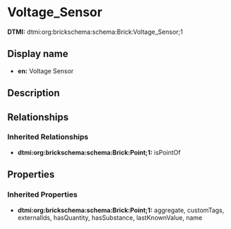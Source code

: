 # Voltage_Sensor
**DTMI:** dtmi:org:brickschema:schema:Brick:Voltage_Sensor;1
## Display name
- **en:** Voltage Sensor
## Description
## Relationships
### Inherited Relationships
* **dtmi:org:brickschema:schema:Brick:Point;1:** isPointOf
## Properties
### Inherited Properties
* **dtmi:org:brickschema:schema:Brick:Point;1:** aggregate, customTags, externalIds, hasQuantity, hasSubstance, lastKnownValue, name
